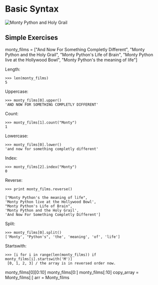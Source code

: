 # Basic Syntax

![Monty Python and Holy Grail](http://sellingout.com/wp-content/uploads/2014/04/monty_python_and_the_holy_grail_59205-1600x1200.jpg)

## Simple Exercises

monty_films = ["And Now For Something Completly Different",
				"Monty Python and the Holy Grail",
				"Monty Python's Life of Brain",
				"Monty Python live at the Hollywood Bowl",
				"Monty Python's the meaning of life"]
    

Length:
```
>>> len(monty_films)
5
``` 

Uppercase:
```
>>> monty_films[0].upper()
'AND NOW FOR SOMETHING COMPLETLY DIFFERENT'
```
Count:
```
>>> monty_films[1].count("Monty")
1
```
Lowercase:
```
>>> monty_films[0].lower()
'and now for something completly different'
```
Index:
```
>>> monty_films[2].index("Monty")
0
```
Reverse:
```
>>> print monty_films.reverse()

["Monty Python's the meaning of life", 
'Monty Python live at the Hollywood Bowl', 
"Monty Python's Life of Brain", 
'Monty Python and the Holy Grail', 
'And Now For Something Completly Different']
```
Split:
```
>>> monty_films[0].split()
['Monty', "Python's", 'the', 'meaning', 'of', 'life']
```
Startswith:
```
>>> [i for i in range(len(monty_films)) if monty_films[i].startswith('M')]
 [0, 1, 2, 3] / the array is in reversed order now.
```


monty_films[0][0:10]
monty_films[0:]
monty_films[:10]
copy_array = Monty_films[:]
arr = Monty_films






